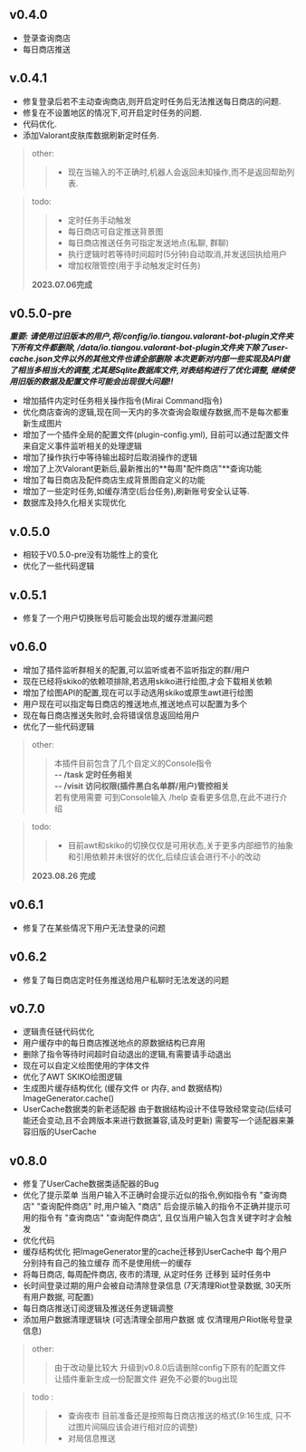 ## v0.4.0

* 登录查询商店
* 每日商店推送

## v.0.4.1

* 修复登录后若不主动查询商店,则开启定时任务后无法推送每日商店的问题.
* 修复在不设置地区的情况下,可开启定时任务的问题.
* 代码优化.
* 添加Valorant皮肤库数据刷新定时任务.

> other:
>> * 现在当输入的不正确时,机器人会返回未知操作,而不是返回帮助列表.

> todo:
>> * 定时任务手动触发
>> * 每日商店可自定推送背景图
>> * 每日商店推送任务可指定发送地点(私聊, 群聊)
>> * 执行逻辑时若等待时间超时(5分钟)自动取消,并发送回执给用户
>> * 增加权限管控(用于手动触发定时任务)
>
> **2023.07.06完成**

## v0.5.0-pre

**_重要: 请使用过旧版本的用户,将/config/io.tiangou.valorant-bot-plugin文件夹下所有文件都删除,
/data/io.tiangou.valorant-bot-plugin文件夹下除了user-cache.json文件以外的其他文件也请全部删除
本次更新对内部一些实现及API做了相当多相当大的调整,尤其是Sqlite数据库文件,对表结构进行了优化调整,
继续使用旧版的数据及配置文件可能会出现很大问题!!_**

* 增加插件内定时任务相关操作指令(Mirai Command指令)
* 优化商店查询的逻辑,现在同一天内的多次查询会取缓存数据,而不是每次都重新生成图片
* 增加了一个插件全局的配置文件(plugin-config.yml), 目前可以通过配置文件来自定义事件监听相关的处理逻辑
* 增加了操作执行中等待输出超时后取消操作的逻辑
* 增加了上次Valorant更新后,最新推出的**每周"配件商店"**查询功能
* 增加了每日商店及配件商店生成背景图自定义的功能
* 增加了一些定时任务,如缓存清空(后台任务),刷新账号安全认证等.
* 数据库及持久化相关实现优化

## v.0.5.0

* 相较于V0.5.0-pre没有功能性上的变化
* 优化了一些代码逻辑

## v.0.5.1

* 修复了一个用户切换账号后可能会出现的缓存泄漏问题

## v0.6.0

* 增加了插件监听群相关的配置,可以监听或者不监听指定的群/用户
* 现在已经将skiko的依赖项排除,若选用skiko进行绘图,才会下载相关依赖
* 增加了绘图API的配置,现在可以手动选用skiko或原生awt进行绘图
* 用户现在可以指定每日商店的推送地点,推送地点可以配置为多个
* 现在每日商店推送失败时,会将错误信息返回给用户
* 优化了一些代码逻辑

> other:
>> 本插件目前包含了几个自定义的Console指令 </br>
**-- /task 定时任务相关 </br>**
**-- /visit 访问权限(插件黑白名单群/用户)管控相关 </br>**
> > 若有使用需要 可到Console输入 /help 查看更多信息,在此不进行介绍

> todo:
>> * 目前awt和skiko的切换仅仅是可用状态,关于更多内部细节的抽象和引用依赖并未很好的优化,后续应该会进行不小的改动
>
>**2023.08.26 完成**

## v0.6.1

* 修复了在某些情况下用户无法登录的问题

## v0.6.2

* 修复了每日商店定时任务推送给用户私聊时无法发送的问题

## v0.7.0

* 逻辑责任链代码优化
* 用户缓存中的每日商店推送地点的原数据结构已弃用
* 删除了指令等待时间超时自动退出的逻辑,有需要请手动退出
* 现在可以自定义绘图使用的字体文件
* 优化了AWT SKIKO绘图逻辑
* 生成图片缓存结构优化 (缓存文件 or 内存, and 数据结构) ImageGenerator.cache()
* UserCache数据类的新老适配器 由于数据结构设计不佳导致经常变动(后续可能还会变动,且不会跨版本来进行数据兼容,请及时更新)
  需要写一个适配器来兼容旧版的UserCache

## v0.8.0

* 修复了UserCache数据类适配器的Bug
* 优化了提示菜单 当用户输入不正确时会提示近似的指令,例如指令有 "查询商店" "查询配件商店" 时,用户输入 "商店"
  后会提示输入的指令不正确并提示可用的指令有 "查询商店" "查询配件商店", 且仅当用户输入包含关键字时才会触发
* 优化代码
* 缓存结构优化 把ImageGenerator里的cache迁移到UserCache中 每个用户分别持有自己的独立缓存 而不是使用统一的缓存
* 将每日商店, 每周配件商店, 夜市的清理, 从定时任务 迁移到 延时任务中
* 长时间登录过期的用户会被自动清除登录信息 (7天清理Riot登录数据, 30天所有用户数据, 可配置)
* 每日商店推送订阅逻辑及推送任务逻辑调整
* 添加用户数据清理逻辑块 (可选清理全部用户数据 或 仅清理用户Riot账号登录信息)

>other:
>> 由于改动量比较大 升级到v0.8.0后请删除config下原有的配置文件 让插件重新生成一份配置文件 避免不必要的bug出现

> todo :
>> * 查询夜市 目前准备还是按照每日商店推送的格式(9:16生成, 只不过图片间隔应该会进行相对应的调整)
>> * 对局信息推送
